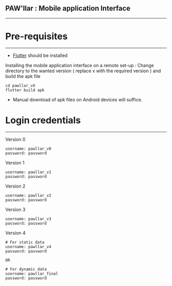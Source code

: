 ## PAW'llar : Mobile application Interface
-----------------------------------------------------------------

# Pre-requisites
-----------------------------------------------------------------

- [Flutter](https://flutter.dev/) should be installed

Installing the mobile application interface on a remote set-up :
Change directory to the wanted version ( replace x with the required version ) and build the apk file
```
cd pawllar_vX
flutter build apk
```
- Manual download of apk files on Android devices will suffice. 

# Login credentials
------------------------------------------------------------------


Version 0
```
username: pawllar_v0
password: password
```

Version 1
```
username: pawllar_v1
password: password
```

Version 2
```
username: pawllar_v2
password: password
```

Version 3
```
username: pawllar_v3
password: password
```

Version 4
```
# For static data
username: pawllar_v4
password: password

OR 

# For dynamic data
username: pawllar_final
password: password
```
